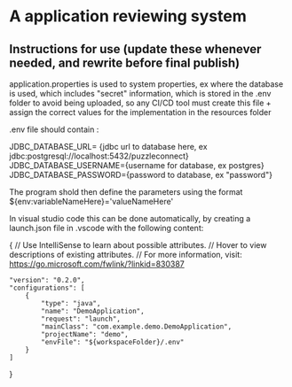 # A application reviewing system



## Instructions for use (update these whenever needed, and rewrite before final publish)
application.properties is used to system properties, ex where the database is used, which includes "secret" information, which is stored in the .env folder to avoid being uploaded, so any CI/CD tool must create this file + assign the correct values for the implementation in the resources folder

.env file should contain :

JDBC_DATABASE_URL= {jdbc url to database here, ex jdbc:postgresql://localhost:5432/puzzleconnect}
JDBC_DATABASE_USERNAME={username for database, ex postgres}
JDBC_DATABASE_PASSWORD={password to database, ex "password"}

The program shold then define the parameters using the format ${env:variableNameHere}='valueNameHere'

In visual studio code this can be done automatically, by creating a launch.json file in .vscode with the following content:

{
    // Use IntelliSense to learn about possible attributes.
    // Hover to view descriptions of existing attributes.
    // For more information, visit: https://go.microsoft.com/fwlink/?linkid=830387

    
    "version": "0.2.0",
    "configurations": [
        {
            "type": "java",
            "name": "DemoApplication",
            "request": "launch",
            "mainClass": "com.example.demo.DemoApplication",
            "projectName": "demo",
            "envFile": "${workspaceFolder}/.env"
        }
    ]
}